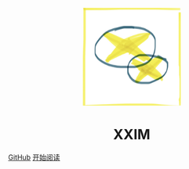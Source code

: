 <p align="center">
<img src="https://github.com/cherish-chat/xx-doc/blob/master/docsify/images/xxim.jpg" width="200" height="200"/>
</p>
<h1 align="center">XXIM</h1>

[GitHub](https://github.com/cherish-chat/xxim-server)
[开始阅读](#XXIM)

